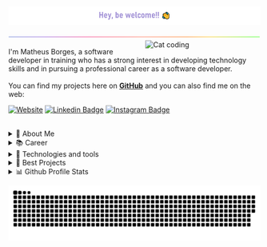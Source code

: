 
<p align="center">
<img align="center" src="https://github.com/mattborgesdev/mattborgesdev/blob/main/images/greetings.png" width="650px">
</p>

<img align="center" src="https://github.com/mattborgesdev/mattborgesdev/blob/main/images/rainbow-line.png">

<img align="right" src="https://github.com/mattborgesdev/mattborgesdev/blob/main/images/catjam.gif" alt="Cat coding" width="230px">


<p align="left">
  
  I'm Matheus Borges, a software developer in training who has a strong interest in developing technology skills and in pursuing a professional career as a software developer.<br><br>
  You can find my projects here on <a href="https://github.com/mattborgesdev?tab=repositories">**GitHub**</a> and you can also find me on the web:
  
[![Website](https://img.shields.io/badge/GitHub.io-100000?style=for-the-badge&logo=github&logoColor=white)](https://mattborgesdev.github.io)
[![Linkedin Badge](https://img.shields.io/badge/LinkedIn-0077B5?style=for-the-badge&logo=linkedin&logoColor=white)](https://www.linkedin.com/in/mattborgesdev)
[![Instagram Badge](https://img.shields.io/badge/Instagram-E4405F?style=for-the-badge&logo=instagram&logoColor=white)](https://www.instagram.com/_mattborges/)
 
</p>

<br>
  
 
<details>
  <summary align="left">
  💬 About Me 
</summary> <br> 
  
  - 💬 I speak Portuguese, and have a good understanding of English and Spanish

 - 🎲 My hobby is playing RPG using dice

</details>

<details>
   <summary align="left">
📚 Career
  </summary> <br>
  
 - 📑 First year of Software Engineering at <a href="https://www.linkedin.com/school/universidade-de-bras-lia/" />UnB</a>
  
 - 📑 Graduated in IT Technician at <a href="https://www.linkedin.com/company/etb-escola-t-cnica-de-brasilia/" />ETB</a>
 
 - 🧠 Currently studying <img src="https://img.shields.io/badge/React.js-35495E?style=for-the-badge&logo=vue.js&logoColor=4FC08D" />

  <br>
  
</details>

<details>
 <summary align="left">
 🔧 Technologies and tools
  </summary> <br>
 
<img src="https://img.shields.io/badge/JavaScript-F7DF1E?style=for-the-badge&logo=javascript&logoColor=black" />

<img src="https://img.shields.io/badge/Node.js-43853D?style=for-the-badge&logo=node.js&logoColor=white" />

<img src="https://img.shields.io/badge/MySQL-00000F?style=for-the-badge&logo=mysql&logoColor=white" />

<img src="https://img.shields.io/badge/HTML5-E34F26?style=for-the-badge&logo=html5&logoColor=white" />

<img src="https://img.shields.io/badge/CSS3-1572B6?style=for-the-badge&logo=css3&logoColor=white" />

<img src="https://img.shields.io/badge/GitHub-100000?style=for-the-badge&logo=github&logoColor=white" />

</details>

<details>
  <summary align="left">
📁 Best Projects
  </summary> <br>
 
  - <a href="https://github.com/mattborgesdev/mattborgesdev.github.io">💻 My website</a>
  - <a href="https://github.com/mattborgesdev/FlexBlog"> 🔳 FlexBlog</a>
  - <a href="https://github.com/mattborgesdev/the-winter-chronicles-rpg">🏰 The Winter Chronicles RPG</a>
  - More soon...
</details>

<details>
  <summary align="left">
   📊 Github Profile Stats
  </summary> <br>
  
 
   <img src="https://github-readme-stats.vercel.app/api?username=mattborgesdev&count_private&count_private&include_all_commits=true&show_icons=true&theme=highcontrast" width="48%" />
   
   <img align="right" src="https://github-readme-streak-stats.herokuapp.com/?user=mattborgesdev&theme=highcontrast" width="38%" />
   
<img align="left"  src="https://github-readme-stats.vercel.app/api/top-langs/?username=mattborgesdev&layout=compact&theme=highcontrast&hide=jupyter%20notebook,html" width="48%" />
 
</details>

![snake game](https://github.com/mattborgesdev/mattborgesdev/blob/main/animations/github-contribution-grid-snake.svg)


